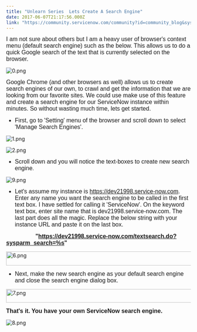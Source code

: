 ```yaml
---
title: "Unlearn Series  Lets Create A Search Engine"
date: 2017-06-07T21:17:56.000Z
link: "https://community.servicenow.com/community?id=community_blog&sys_id=8bedeee9dbd0dbc01dcaf3231f9619a8"
---
```

<p><span style="font-family: tahoma, arial, helvetica, sans-serif; font-size: 12pt;">I am not sure about others but I am a heavy user of browser's context menu (default search engine) such as the below. This allows us to do a quick Google search of the text that is currently selected on the browser.</span></p><p></p><p><img  alt="0.png" class="image-5 jive-image" src="09544cc6dbd85fc03eb27a9e0f961957.iix" style="height: auto;"/></p><p></p><p><span style="font-family: tahoma, arial, helvetica, sans-serif; font-size: 12pt;">Google Chrome (and other browsers as well) allows us to create search engines of our own, to crawl and get the information that we are looking from our favorite sites. We could use make use of this feature and create a search engine for our ServiceNow instance within minutes. So without wasting much time, lets get started.</span></p><p></p><ul><li><span style="font-size: 12pt; font-family: tahoma, arial, helvetica, sans-serif;">First, go to 'Setting' menu of the browser and scroll down to select 'Manage Search Engines'. </span></li></ul><p><img  alt="1.png" class="image-1 jive-image" src="1d660442db9cd3041dcaf3231f961968.iix" style="height: auto;"/></p><p><img  alt="2.png" class="image-2 jive-image" src="f72427b5db50dfc0b322f4621f96198d.iix" style="height: auto;"/></p><ul><li><span style="font-family: tahoma, arial, helvetica, sans-serif;"><span style="font-size: 12pt;">Scroll down and you will notice the </span><span style="font-size: 16px;">text-boxes</span><span style="font-size: 12pt;"> to create new search engine</span></span>. </li></ul><p><img  alt="9.png" class="image-7 jive-image" src="382541c6dbd013043eb27a9e0f96198a.iix" style="height: auto;"/></p><ul><li><span style="font-family: tahoma, arial, helvetica, sans-serif; font-size: 12pt;"><span>Let's assume my instance is </span><a title="k-external-small" class="jive-link-external-small" href="https://dev21998.service-now.com" rel="nofollow" target="_blank">https://dev21998.service-now.com</a><span>. Enter any name you want the search engine to be called in the first text box. I have settled for calling it 'ServiceNow'. On the keyword text box, enter site name that is dev21998.service-now.com. The last part does all the magic. Replace the below string with your instance URL and paste it on the last box.</span></span></li></ul><p><strong style="font-size: 12pt; font-family: tahoma, arial, helvetica, sans-serif;"><span>                   "</span><a title="k-external-small" class="jive-link-external-small" href="https://dev21998.service-now.com/textsearch.do?sysparm_search=%s" rel="nofollow" target="_blank">https://dev21998.service-now.com/textsearch.do?sysparm_search=%s</a><span>"</span></strong></p><p><img  alt="6.png" class="image-3 jive-image" src="a1f80d46db9497049c9ffb651f961917.iix" style="width: 620px; height: 38px;"/></p><ul><li><span style="font-family: tahoma, arial, helvetica, sans-serif; font-size: 12pt;">Next, make the new search engine as your default search engine and close the search engine dialog box.</span></li></ul><p><img  alt="7.png" class="image-4 jive-image" src="d515ec0adb90dfc068c1fb651f9619f8.iix" style="width: 620px; height: 37px;"/></p><p></p><p><strong style="font-size: 12pt; font-family: tahoma, arial, helvetica, sans-serif;">That's it. You have your own ServiceNow search engine.</strong></p><p><img  alt="8.png" class="image-6 jive-image" src="a3056b31db1493049c9ffb651f9619d8.iix" style="height: auto;"/></p>